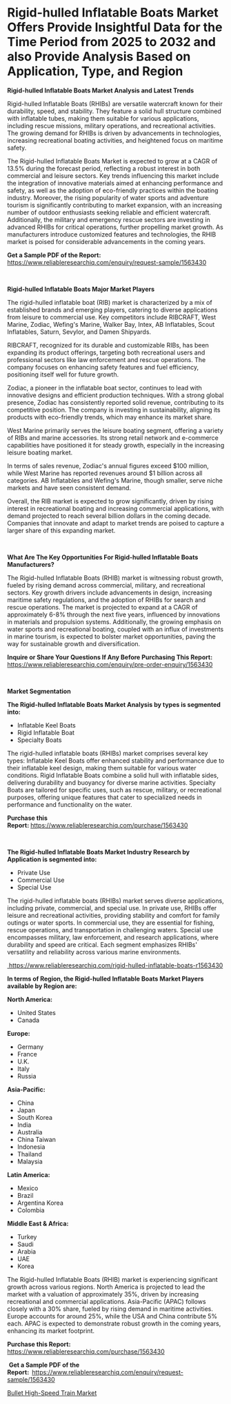 <p><h1>Rigid-hulled Inflatable Boats Market Offers Provide Insightful Data for the Time Period from 2025 to 2032 and also Provide Analysis Based on Application, Type, and Region</h1></p><p><strong>Rigid-hulled Inflatable Boats Market Analysis and Latest Trends</strong></p>
<p><p>Rigid-hulled Inflatable Boats (RHIBs) are versatile watercraft known for their durability, speed, and stability. They feature a solid hull structure combined with inflatable tubes, making them suitable for various applications, including rescue missions, military operations, and recreational activities. The growing demand for RHIBs is driven by advancements in technologies, increasing recreational boating activities, and heightened focus on maritime safety.</p><p>The Rigid-hulled Inflatable Boats Market is expected to grow at a CAGR of 13.5% during the forecast period, reflecting a robust interest in both commercial and leisure sectors. Key trends influencing this market include the integration of innovative materials aimed at enhancing performance and safety, as well as the adoption of eco-friendly practices within the boating industry. Moreover, the rising popularity of water sports and adventure tourism is significantly contributing to market expansion, with an increasing number of outdoor enthusiasts seeking reliable and efficient watercraft. Additionally, the military and emergency rescue sectors are investing in advanced RHIBs for critical operations, further propelling market growth. As manufacturers introduce customized features and technologies, the RHIB market is poised for considerable advancements in the coming years.</p></p>
<p><strong>Get a Sample PDF of the Report:&nbsp;</strong> <a href="https://www.reliableresearchiq.com/enquiry/request-sample/1563430?utm_campaign=3318&utm_medium=2&utm_source=Github&utm_content=ia&utm_term=30032025&utm_id=rigid-hulled-inflatable-boats">https://www.reliableresearchiq.com/enquiry/request-sample/1563430</a></p>
<p>&nbsp;</p>
<p><strong>Rigid-hulled Inflatable Boats Major Market Players</strong></p>
<p><p>The rigid-hulled inflatable boat (RIB) market is characterized by a mix of established brands and emerging players, catering to diverse applications from leisure to commercial use. Key competitors include RIBCRAFT, West Marine, Zodiac, Wefing's Marine, Walker Bay, Intex, AB Inflatables, Scout Inflatables, Saturn, Sevylor, and Damen Shipyards.</p><p>RIBCRAFT, recognized for its durable and customizable RIBs, has been expanding its product offerings, targeting both recreational users and professional sectors like law enforcement and rescue operations. The company focuses on enhancing safety features and fuel efficiency, positioning itself well for future growth.</p><p>Zodiac, a pioneer in the inflatable boat sector, continues to lead with innovative designs and efficient production techniques. With a strong global presence, Zodiac has consistently reported solid revenue, contributing to its competitive position. The company is investing in sustainability, aligning its products with eco-friendly trends, which may enhance its market share.</p><p>West Marine primarily serves the leisure boating segment, offering a variety of RIBs and marine accessories. Its strong retail network and e-commerce capabilities have positioned it for steady growth, especially in the increasing leisure boating market.</p><p>In terms of sales revenue, Zodiac's annual figures exceed $100 million, while West Marine has reported revenues around $1 billion across all categories. AB Inflatables and Wefing's Marine, though smaller, serve niche markets and have seen consistent demand.</p><p>Overall, the RIB market is expected to grow significantly, driven by rising interest in recreational boating and increasing commercial applications, with demand projected to reach several billion dollars in the coming decade. Companies that innovate and adapt to market trends are poised to capture a larger share of this expanding market.</p></p>
<p>&nbsp;</p>
<p><strong>What Are The Key Opportunities For Rigid-hulled Inflatable Boats Manufacturers?</strong></p>
<p><p>The Rigid-hulled Inflatable Boats (RHIB) market is witnessing robust growth, fueled by rising demand across commercial, military, and recreational sectors. Key growth drivers include advancements in design, increasing maritime safety regulations, and the adoption of RHIBs for search and rescue operations. The market is projected to expand at a CAGR of approximately 6-8% through the next five years, influenced by innovations in materials and propulsion systems. Additionally, the growing emphasis on water sports and recreational boating, coupled with an influx of investments in marine tourism, is expected to bolster market opportunities, paving the way for sustainable growth and diversification.</p></p>
<p><strong>Inquire or Share Your Questions If Any Before Purchasing This Report:</strong> <a href="https://www.reliableresearchiq.com/enquiry/pre-order-enquiry/1563430?utm_campaign=3318&utm_medium=2&utm_source=Github&utm_content=ia&utm_term=30032025&utm_id=rigid-hulled-inflatable-boats">https://www.reliableresearchiq.com/enquiry/pre-order-enquiry/1563430</a></p>
<p>&nbsp;</p>
<p><strong>Market Segmentation</strong></p>
<p><strong>The Rigid-hulled Inflatable Boats Market Analysis by types is segmented into:</strong></p>
<p><ul><li>Inflatable Keel Boats</li><li>Rigid Inflatable Boat</li><li>Specialty Boats</li></ul></p>
<p><p>The rigid-hulled inflatable boats (RHIBs) market comprises several key types: Inflatable Keel Boats offer enhanced stability and performance due to their inflatable keel design, making them suitable for various water conditions. Rigid Inflatable Boats combine a solid hull with inflatable sides, delivering durability and buoyancy for diverse marine activities. Specialty Boats are tailored for specific uses, such as rescue, military, or recreational purposes, offering unique features that cater to specialized needs in performance and functionality on the water.</p></p>
<p><strong>Purchase this Report:&nbsp;</strong><a href="https://www.reliableresearchiq.com/purchase/1563430?utm_campaign=3318&utm_medium=2&utm_source=Github&utm_content=ia&utm_term=30032025&utm_id=rigid-hulled-inflatable-boats">https://www.reliableresearchiq.com/purchase/1563430</a></p>
<p>&nbsp;</p>
<p><strong>The Rigid-hulled Inflatable Boats Market Industry Research by Application is segmented into:</strong></p>
<p><ul><li>Private Use</li><li>Commercial Use</li><li>Special Use</li></ul></p>
<p><p>The rigid-hulled inflatable boats (RHIBs) market serves diverse applications, including private, commercial, and special use. In private use, RHIBs offer leisure and recreational activities, providing stability and comfort for family outings or water sports. In commercial use, they are essential for fishing, rescue operations, and transportation in challenging waters. Special use encompasses military, law enforcement, and research applications, where durability and speed are critical. Each segment emphasizes RHIBs' versatility and reliability across various marine environments.</p></p>
<p><a href="https://www.reliableresearchiq.com/rigid-hulled-inflatable-boats-r1563430?utm_campaign=3318&utm_medium=2&utm_source=Github&utm_content=ia&utm_term=30032025&utm_id=rigid-hulled-inflatable-boats">&nbsp;https://www.reliableresearchiq.com/rigid-hulled-inflatable-boats-r1563430</a></p>
<p><strong>In terms of Region, the Rigid-hulled Inflatable Boats Market Players available by Region are:</strong></p>
<p>
    <p> <strong> North America: </strong>
        <ul>
            <li>United States</li>
            <li>Canada</li>
        </ul>
        </p> 
    <p> <strong> Europe: </strong>
        <ul>
            <li>Germany</li>
            <li>France</li>
            <li>U.K.</li>
            <li>Italy</li>
            <li>Russia</li>
        </ul>
        </p> 
    <p> <strong> Asia-Pacific: </strong>
        <ul>
            <li>China</li>
            <li>Japan</li>
            <li>South Korea</li>
            <li>India</li>
            <li>Australia</li>
            <li>China Taiwan</li>
            <li>Indonesia</li>
            <li>Thailand</li>
            <li>Malaysia</li>
        </ul>
        </p> 
    <p> <strong> Latin America: </strong>
        <ul>
            <li>Mexico</li>
            <li>Brazil</li>
            <li>Argentina Korea</li>
            <li>Colombia</li>
        </ul>
        </p> 
    <p> <strong> Middle East & Africa: </strong>
        <ul>
            <li>Turkey</li>
            <li>Saudi</li>
            <li>Arabia</li>
            <li>UAE</li>
            <li>Korea</li>
        </ul>
    </p>
    </p>
<p><p>The Rigid-hulled Inflatable Boats (RHIB) market is experiencing significant growth across various regions. North America is projected to lead the market with a valuation of approximately 35%, driven by increasing recreational and commercial applications. Asia-Pacific (APAC) follows closely with a 30% share, fueled by rising demand in maritime activities. Europe accounts for around 25%, while the USA and China contribute 5% each. APAC is expected to demonstrate robust growth in the coming years, enhancing its market footprint.</p></p>
<p><strong>Purchase this Report: </strong><a href="https://www.reliableresearchiq.com/purchase/1563430?utm_campaign=3318&utm_medium=2&utm_source=Github&utm_content=ia&utm_term=30032025&utm_id=rigid-hulled-inflatable-boats">https://www.reliableresearchiq.com/purchase/1563430</a></p>
<p>&nbsp;<strong>Get a Sample PDF of the Report:&nbsp;&nbsp;</strong><a href="https://www.reliableresearchiq.com/enquiry/request-sample/1563430?utm_campaign=3318&utm_medium=2&utm_source=Github&utm_content=ia&utm_term=30032025&utm_id=rigid-hulled-inflatable-boats">https://www.reliableresearchiq.com/enquiry/request-sample/1563430</a></p>
<p><strong></strong></p>
<p><p><a href="https://github.com/shamyzinniwl/Market-Research-Report-List-1/blob/main/bullet-high-speed-train-market.md?utm_campaign=3318&utm_medium=2&utm_source=Github&utm_content=ia&utm_term=30032025&utm_id=rigid-hulled-inflatable-boats">Bullet High-Speed Train Market</a></p></p>